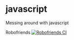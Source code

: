 # javascript
Messing around with javascript

Robofriends
[![Robofriends CI](https://github.com/wdstorer/javascript/actions/workflows/robofriends-ci.yml/badge.svg)](https://github.com/wdstorer/javascript/actions/workflows/robofriends-ci.yml)
